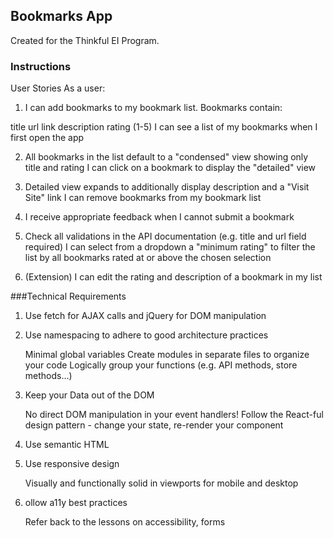 ## Bookmarks App 

Created for the Thinkful EI Program.

### Instructions

User Stories
As a user:

1. I can add bookmarks to my bookmark list. Bookmarks contain:

title
url link
description
rating (1-5)
I can see a list of my bookmarks when I first open the app

2. All bookmarks in the list default to a "condensed" view showing only title and rating
I can click on a bookmark to display the "detailed" view

3. Detailed view expands to additionally display description and a "Visit Site" link
I can remove bookmarks from my bookmark list

4. I receive appropriate feedback when I cannot submit a bookmark

5. Check all validations in the API documentation (e.g. title and url field required)
I can select from a dropdown a "minimum rating" to filter the list by all bookmarks rated at or above the chosen selection

6. (Extension) I can edit the rating and description of a bookmark in my list

###Technical Requirements
1. Use fetch for AJAX calls and jQuery for DOM manipulation

2. Use namespacing to adhere to good architecture practices

    Minimal global variables
    Create modules in separate files to organize your code
    Logically group your functions (e.g. API methods, store methods...)

3. Keep your Data out of the DOM

    No direct DOM manipulation in your event handlers!
    Follow the React-ful design pattern - change your state, re-render your component

4. Use semantic HTML

5. Use responsive design

    Visually and functionally solid in viewports for mobile and desktop

6. ollow a11y best practices

    Refer back to the lessons on accessibility, forms